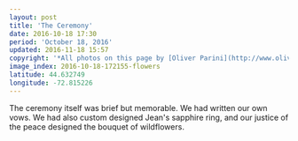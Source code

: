 ```yaml
---
layout: post
title: 'The Ceremony'
date: 2016-10-18 17:30
period: 'October 18, 2016'
updated: 2016-11-18 15:57
copyright: '*All photos on this page by [Oliver Parini](http://www.oliverpariniweddings.com/).*'
image_index: 2016-10-18-172155-flowers
latitude: 44.632749
longitude: -72.815226
---
```


The ceremony itself was brief but memorable. We had written our own vows. We had also custom designed Jean's sapphire ring, and our justice of the peace designed the bouquet of wildflowers.  
